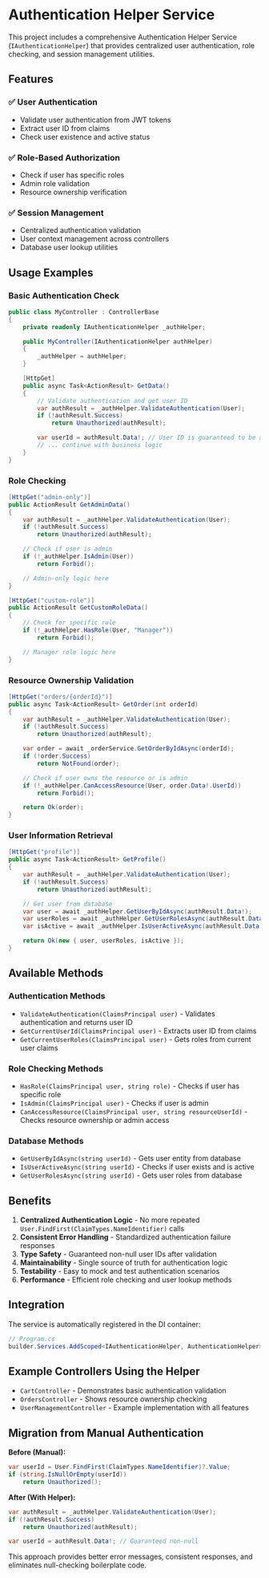 # Authentication Helper Service

This project includes a comprehensive Authentication Helper Service (`IAuthenticationHelper`) that provides centralized user authentication, role checking, and session management utilities.

## Features

### ✅ User Authentication

- Validate user authentication from JWT tokens
- Extract user ID from claims
- Check user existence and active status

### ✅ Role-Based Authorization

- Check if user has specific roles
- Admin role validation
- Resource ownership verification

### ✅ Session Management

- Centralized authentication validation
- User context management across controllers
- Database user lookup utilities

## Usage Examples

### Basic Authentication Check

```csharp
public class MyController : ControllerBase
{
    private readonly IAuthenticationHelper _authHelper;

    public MyController(IAuthenticationHelper authHelper)
    {
        _authHelper = authHelper;
    }

    [HttpGet]
    public async Task<ActionResult> GetData()
    {
        // Validate authentication and get user ID
        var authResult = _authHelper.ValidateAuthentication(User);
        if (!authResult.Success)
            return Unauthorized(authResult);

        var userId = authResult.Data!; // User ID is guaranteed to be available
        // ... continue with business logic
    }
}
```

### Role Checking

```csharp
[HttpGet("admin-only")]
public ActionResult GetAdminData()
{
    var authResult = _authHelper.ValidateAuthentication(User);
    if (!authResult.Success)
        return Unauthorized(authResult);

    // Check if user is admin
    if (!_authHelper.IsAdmin(User))
        return Forbid();

    // Admin-only logic here
}

[HttpGet("custom-role")]
public ActionResult GetCustomRoleData()
{
    // Check for specific role
    if (!_authHelper.HasRole(User, "Manager"))
        return Forbid();

    // Manager role logic here
}
```

### Resource Ownership Validation

```csharp
[HttpGet("orders/{orderId}")]
public async Task<ActionResult> GetOrder(int orderId)
{
    var authResult = _authHelper.ValidateAuthentication(User);
    if (!authResult.Success)
        return Unauthorized(authResult);

    var order = await _orderService.GetOrderByIdAsync(orderId);
    if (!order.Success)
        return NotFound(order);

    // Check if user owns the resource or is admin
    if (!_authHelper.CanAccessResource(User, order.Data!.UserId))
        return Forbid();

    return Ok(order);
}
```

### User Information Retrieval

```csharp
[HttpGet("profile")]
public async Task<ActionResult> GetProfile()
{
    var authResult = _authHelper.ValidateAuthentication(User);
    if (!authResult.Success)
        return Unauthorized(authResult);

    // Get user from database
    var user = await _authHelper.GetUserByIdAsync(authResult.Data!);
    var userRoles = await _authHelper.GetUserRolesAsync(authResult.Data!);
    var isActive = await _authHelper.IsUserActiveAsync(authResult.Data!);

    return Ok(new { user, userRoles, isActive });
}
```

## Available Methods

### Authentication Methods

- `ValidateAuthentication(ClaimsPrincipal user)` - Validates authentication and returns user ID
- `GetCurrentUserId(ClaimsPrincipal user)` - Extracts user ID from claims
- `GetCurrentUserRoles(ClaimsPrincipal user)` - Gets roles from current user claims

### Role Checking Methods

- `HasRole(ClaimsPrincipal user, string role)` - Checks if user has specific role
- `IsAdmin(ClaimsPrincipal user)` - Checks if user is admin
- `CanAccessResource(ClaimsPrincipal user, string resourceUserId)` - Checks resource ownership or admin access

### Database Methods

- `GetUserByIdAsync(string userId)` - Gets user entity from database
- `IsUserActiveAsync(string userId)` - Checks if user exists and is active
- `GetUserRolesAsync(string userId)` - Gets user roles from database

## Benefits

1. **Centralized Authentication Logic** - No more repeated `User.FindFirst(ClaimTypes.NameIdentifier)` calls
2. **Consistent Error Handling** - Standardized authentication failure responses
3. **Type Safety** - Guaranteed non-null user IDs after validation
4. **Maintainability** - Single source of truth for authentication logic
5. **Testability** - Easy to mock and test authentication scenarios
6. **Performance** - Efficient role checking and user lookup methods

## Integration

The service is automatically registered in the DI container:

```csharp
// Program.cs
builder.Services.AddScoped<IAuthenticationHelper, AuthenticationHelper>();
```

## Example Controllers Using the Helper

- `CartController` - Demonstrates basic authentication validation
- `OrdersController` - Shows resource ownership checking
- `UserManagementController` - Example implementation with all features

## Migration from Manual Authentication

**Before (Manual):**

```csharp
var userId = User.FindFirst(ClaimTypes.NameIdentifier)?.Value;
if (string.IsNullOrEmpty(userId))
    return Unauthorized();
```

**After (With Helper):**

```csharp
var authResult = _authHelper.ValidateAuthentication(User);
if (!authResult.Success)
    return Unauthorized(authResult);

var userId = authResult.Data!; // Guaranteed non-null
```

This approach provides better error messages, consistent responses, and eliminates null-checking boilerplate code.
